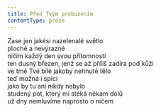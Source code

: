 ```yaml
---
title: Před Tvým probuzením
contentType: prose
---
```


Zase jen jakési nazelenalé světlo  
ploché a nevýrazné  
ničím každý den svou přítomností  
ten dusný březen, jenž se až příliš zadírá pod kůži  
ve tmě Tvé bílé jakoby nehnuté tělo  
teď možná i spící  
jako by tu ani nikdy nebylo  
studený pot, který mi stéká někam dolů  
už dny nemluvíme naprosto o ničem
